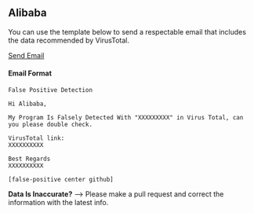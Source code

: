 ## Alibaba

You can use the template below to send a respectable email that includes the data recommended by VirusTotal.

[Send Email](mailto:virustotal@list.alibaba-inc.com?subject=False%20Positive%20Detection&body=Hi%20Alibaba%2C%0A%0AMy%20Program%20Is%20Falsely%20Detected%20With%20%22XXXXXXXXX%22%20in%20Virus%20Total%2C%20can%20you%20please%20double%20check.%0A%0AVirusTotal%20link%3A%0AXXXXXXXXXX%0A%0ABest%20Regards%0AXXXXXXXXXX%0A%0A%5Bfalse-positive%20center%20github%5D)

#### Email Format
```
False Positive Detection
```
```
Hi Alibaba,

My Program Is Falsely Detected With "XXXXXXXXX" in Virus Total, can you please double check.

VirusTotal link:
XXXXXXXXXX

Best Regards
XXXXXXXXXX

[false-positive center github]
```


**Data Is Inaccurate?** --> Please make a pull request and correct the information with the latest info.
